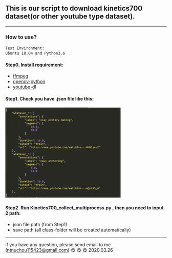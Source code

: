 ## This is our script to download kinetics700 dataset(or other youtube type dataset).
- - -
### How to use?
```
Test Environment:
Ubuntu 18.04 and Python3.6
```
#### Step0. Install requirement:

  * [ffmpeg](https://linuxize.com/post/how-to-install-ffmpeg-on-ubuntu-18-04/)
  * [opencv-python](https://pypi.org/project/opencv-python/)
  * [youtube-dl](https://linoxide.com/linux-how-to/install-use-youtube-dl-ubuntu/)

#### Step1. Check you have .json file like this:
<img src="https://github.com/chou141253/download_kinetics700/blob/master/img/train.json.png" width=360px/>

#### Step2. Run Kinetics700_collect_multiprocess.py , then you need to input 2 path:

  * json file path (from Step1)
  * save path (all class-folder will be created automatically)

- - -
if you have any question, please send email to me (ntnuchou115423@gmail.com)
:yum: :yum: :yum:
2020.03.26



